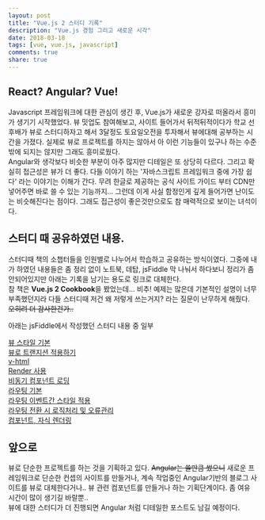 ```yaml
---
layout: post
title: "Vue.js 2 스터디 기록"
description: "Vue.js 경험 그리고 새로운 시각"
date: 2018-03-18
tags: [vue, vue.js, javascript]
comments: true
share: true
---
```


## React? Angular? Vue!

Javascript 프레임워크에 대한 관심이 생긴 후, Vue.js가 새로운 강자로 떠올라서 흥미가 생기기 시작했었다. 뷰 밋업도 참여해보고, 사이트 들어가서 뒤적뒤적이다가 학교 선후배가 뷰로 스터디하자고 해서 3달정도 토요일오전을 투자해서 뷰에대해 공부하는 시간을 가졌다.
실제로 뷰로 프로젝트를 하지는 않아서 아 이런 기능들이 있구나 하는 수준밖에 되지는 않지만 그래도 흥미로웠다.  
Angular와 생각보다 비슷한 부분이 아주 많지만 디테일은 또 상당히 다르다. 그리고 확실히 접근성은 뷰가 더 좋다. 다들 이야기 하는 '자바스크립트 프레임워크 중에 가장 쉽다' 라는 이야기는 이해가 간다. 무려 한글로 제공하는 공식 사이트 가이드 부터 CDN만 넣어주면 바로 쓸 수 있는 기능까지... 그런데 이게 사실 함정인게 깊게 들어가면 난이도는 비슷해진다는 점이다. 그래도 접근성이 좋은것만으로도 참 매력적으로 보이는 녀석이다.


## 스터디 때 공유하였던 내용.

스터디때 책의 소챕터들을 인원별로 나누어서 학습하고 공유하는 방식이였다. 그중에 내가 하였던 내용들은 좀 정리 없이 노트북, 데탑, jsFiddle 막 나눠서 하다보니 정리가 좀 안되어있지만 아래는 기록을 남기는 용도로 링크로 대체한다.  
참 책은 **Vue.js 2 Cookbook**을 봤었는데... 비추! 예제는 많은데 기본적인 설명이 너무 부족했던지라 다들 스터디때 저건 왜 저렇게 쓰는거지? 라는 질문이 난무하게 해줬다. <del>오히려 더 감사한건가..</del>

아래는 jsFiddle에서 작성했던 스터디 내용 중 일부

[뷰 스타일 기본](https://jsfiddle.net/smileBin/54e9mn0f/)  
[뷰로 트랜지션 적용하기](https://jsfiddle.net/smileBin/5y6shv29/)  
[v-html](https://jsfiddle.net/smileBin/96nm2fxq/)  
[Render 사용](https://jsfiddle.net/smileBin/8xap7fro/)  
[비동기 컴포넌트 로딩](https://jsfiddle.net/smileBin/6z10ys2x/)  
[라우팅 기본](https://jsfiddle.net/smileBin/h874a67r/)  
[라우팅 이벤트간 스타일 적용](https://jsfiddle.net/smileBin/kc75yenv/)  
[라우팅 전환 시 로직처리 및 오류관리](https://jsfiddle.net/smileBin/vy1zv0kq/)  
[컴포넌트, 자식 렌더링](https://jsfiddle.net/smileBin/jd7q8f0b/)  

## 앞으로

뷰로 단순한 프로젝트를 하는 것을 기획하고 있다. <del>Angular는 쓸만큼 썼으니</del> 새로운 프레임워크로 단순한 컨셉의 사이트를 만들거나, 계속 작업중인 Angular기반의 블로그 사이트를 뷰로 대체한다거나.. 뷰 관련 컴포넌트를 만들거나 하는 기획단계이다. 좀 여유 시간이 많이 생기길 바랄뿐..   
뷰에 대한 스터디가 더 진행되면 Angular 처럼 디테일한 포스트도 남길 예정이다.  